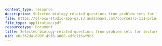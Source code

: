 ```yaml
---
content_type: resource
description: Selected biology-related questions from problem sets for lectures 27-36.
file: https://ol-ocw-studio-app-qa.s3.amazonaws.com/courses/5-111-principles-of-chemical-science-fall-2008/e6c362da699f49f8a808adfc716af9b3_L27to36Bio.pdf
file_type: application/pdf
resourcetype: Document
title: Selected biology-related questions from problem sets for lectures 27-36
uid: e6c362da-699f-49f8-a808-adfc716af9b3
---
```

